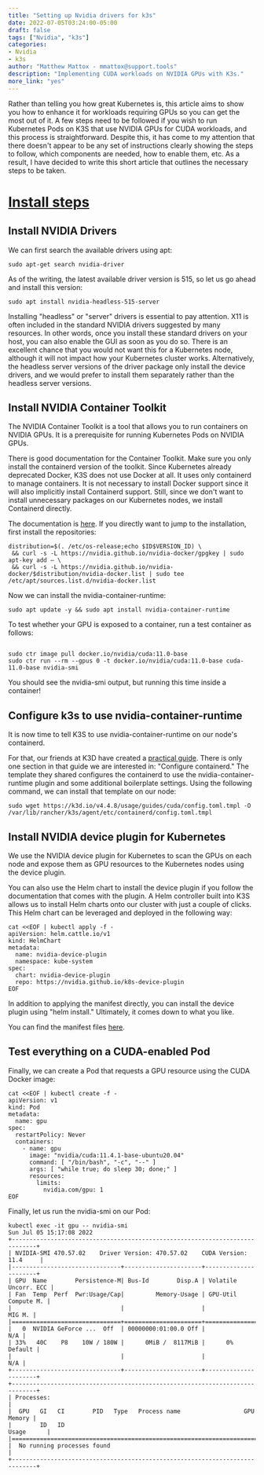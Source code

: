 ```yaml
---
title: "Setting up Nvidia drivers for k3s"
date: 2022-07-05T03:24:00-05:00
draft: false
tags: ["Nvidia", "k3s"]
categories:
- Nvidia
- k3s
author: "Matthew Mattox - mmattox@support.tools"
description: "Implementing CUDA workloads on NVIDIA GPUs with K3s."
more_link: "yes"
---
```


Rather than telling you how great Kubernetes is, this article aims to show you how to enhance it for workloads requiring GPUs so you can get the most out of it. A few steps need to be followed if you wish to run Kubernetes Pods on K3S that use NVIDIA GPUs for CUDA workloads, and this process is straightforward. Despite this, it has come to my attention that there doesn't appear to be any set of instructions clearly showing the steps to follow, which components are needed, how to enable them, etc. As a result, I have decided to write this short article that outlines the necessary steps to be taken.

<!--more-->
# [Install steps](#install-steps)

## Install NVIDIA Drivers
We can first search the available drivers using apt:
```
sudo apt-get search nvidia-driver
```

As of the writing, the latest available driver version is 515, so let us go ahead and install this version:
```
sudo apt install nvidia-headless-515-server
```

Installing "headless" or "server" drivers is essential to pay attention. X11 is often included in the standard NVIDIA drivers suggested by many resources. In other words, once you install these standard drivers on your host, you can also enable the GUI as soon as you do so. There is an excellent chance that you would not want this for a Kubernetes node, although it will not impact how your Kubernetes cluster works. Alternatively, the headless server versions of the driver package only install the device drivers, and we would prefer to install them separately rather than the headless server versions.

## Install NVIDIA Container Toolkit
The NVIDIA Container Toolkit is a tool that allows you to run containers on NVIDIA GPUs. It is a prerequisite for running Kubernetes Pods on NVIDIA GPUs.

There is good documentation for the Container Toolkit. Make sure you only install the containerd version of the toolkit. Since Kubernetes already deprecated Docker, K3S does not use Docker at all. It uses only containerd to manage containers. It is not necessary to install Docker support since it will also implicitly install Containerd support. Still, since we don't want to install unnecessary packages on our Kubernetes nodes, we install Containerd directly.

The documentation is [here](https://docs.nvidia.com/datacenter/cloud-native/container-toolkit/overview.html). If you directly want to jump to the installation, first install the repositories:

```
distribution=$(. /etc/os-release;echo $ID$VERSION_ID) \
 && curl -s -L https://nvidia.github.io/nvidia-docker/gpgkey | sudo apt-key add — \
 && curl -s -L https://nvidia.github.io/nvidia-docker/$distribution/nvidia-docker.list | sudo tee /etc/apt/sources.list.d/nvidia-docker.list
```

Now we can install the nvidia-container-runtime:

```
sudo apt update -y && sudo apt install nvidia-container-runtime
```

To test whether your GPU is exposed to a container, run a test container as follows:

```

sudo ctr image pull docker.io/nvidia/cuda:11.0-base
sudo ctr run --rm --gpus 0 -t docker.io/nvidia/cuda:11.0-base cuda-11.0-base nvidia-smi
```

You should see the nvidia-smi output, but running this time inside a container!

## Configure k3s to use nvidia-container-runtime
It is now time to tell K3S to use nvidia-container-runtime on our node's containerd.

For that, our friends at K3D have created a [practical guide](https://k3d.io/usage/guides/cuda/#configure-containerd). There is only one section in that guide we are interested in: "Configure containerd." The template they shared configures the containerd to use the nvidia-container-runtime plugin and some additional boilerplate settings. Using the following command, we can install that template on our node:

```
sudo wget https://k3d.io/v4.4.8/usage/guides/cuda/config.toml.tmpl -O /var/lib/rancher/k3s/agent/etc/containerd/config.toml.tmpl
```

## Install NVIDIA device plugin for Kubernetes
We use the NVIDIA device plugin for Kubernetes to scan the GPUs on each node and expose them as GPU resources to the Kubernetes nodes using the device plugin.

You can also use the Helm chart to install the device plugin if you follow the documentation that comes with the plugin. A Helm controller built into K3S allows us to install Helm charts onto our cluster with just a couple of clicks. This Helm chart can be leveraged and deployed in the following way:

```
cat <<EOF | kubectl apply -f -
apiVersion: helm.cattle.io/v1
kind: HelmChart
metadata:
  name: nvidia-device-plugin
  namespace: kube-system
spec:
  chart: nvidia-device-plugin
  repo: https://nvidia.github.io/k8s-device-plugin
EOF
```

In addition to applying the manifest directly, you can install the device plugin using "helm install." Ultimately, it comes down to what you like.

You can find the manifest files [here](https://github.com/NVIDIA/k8s-device-plugin#enabling-gpu-support-in-kubernetes).

## Test everything on a CUDA-enabled Pod
Finally, we can create a Pod that requests a GPU resource using the CUDA Docker image:

```
cat <<EOF | kubectl create -f -
apiVersion: v1
kind: Pod
metadata:
  name: gpu
spec:
  restartPolicy: Never
  containers:
    - name: gpu
      image: "nvidia/cuda:11.4.1-base-ubuntu20.04"
      command: [ "/bin/bash", "-c", "--" ]
      args: [ "while true; do sleep 30; done;" ]
      resources:
        limits:
          nvidia.com/gpu: 1
EOF
```

Finally, let us run the nvidia-smi on our Pod:

```
kubectl exec -it gpu -- nvidia-smi
Sun Jul 05 15:17:08 2022
+-----------------------------------------------------------------------------+
| NVIDIA-SMI 470.57.02    Driver Version: 470.57.02    CUDA Version: 11.4     |
|-------------------------------+----------------------+----------------------+
| GPU  Name        Persistence-M| Bus-Id        Disp.A | Volatile Uncorr. ECC |
| Fan  Temp  Perf  Pwr:Usage/Cap|         Memory-Usage | GPU-Util  Compute M. |
|                               |                      |               MIG M. |
|===============================+======================+======================|
|   0  NVIDIA GeForce ...  Off  | 00000000:01:00.0 Off |                  N/A |
| 33%   40C    P8    10W / 180W |      0MiB /  8117MiB |      0%      Default |
|                               |                      |                  N/A |
+-------------------------------+----------------------+----------------------+
+-----------------------------------------------------------------------------+
| Processes:                                                                  |
|  GPU   GI   CI        PID   Type   Process name                  GPU Memory |
|        ID   ID                                                   Usage      |
|=============================================================================|
|  No running processes found                                                 |
+-----------------------------------------------------------------------------+
```